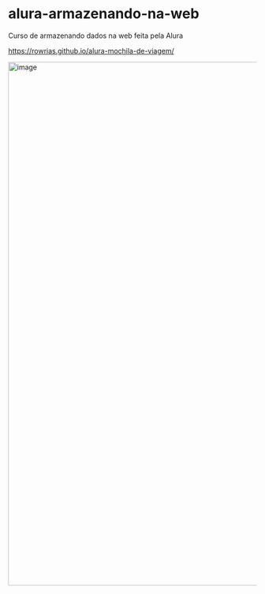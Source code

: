 # alura-armazenando-na-web

Curso de armazenando dados na web feita pela Alura

https://rowrias.github.io/alura-mochila-de-viagem/

<img width="1062" alt="image" src="https://github.com/Rowrias/alura-mochila-de-viagem/assets/113151785/48f3d7be-88d9-4a92-897b-f6e2c9f4fe81">

